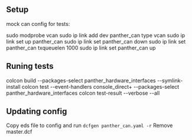 
## Setup
mock can config for tests:

sudo modprobe vcan
sudo ip link add dev panther_can type vcan
sudo ip link set up panther_can
sudo ip link set panther_can down
sudo ip link set panther_can txqueuelen 1000
sudo ip link set panther_can up

## Runing tests

colcon build --packages-select panther_hardware_interfaces --symlink-install
colcon test --event-handlers console_direct+ --packages-select panther_hardware_interfaces
colcon test-result --verbose --all

## Updating config
Copy eds file to config and run 
`dcfgen panther_can.yaml -r`
Remove master.dcf